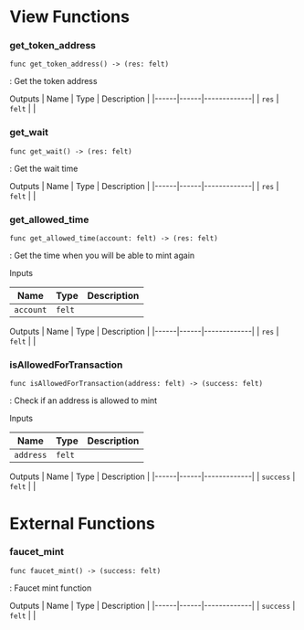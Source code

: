 # View Functions

### get_token_address

`func get_token_address() -> (res: felt)`

: Get the token address


Outputs
| Name | Type | Description |
|------|------|-------------|
| `res` | `felt` |    |

### get_wait

`func get_wait() -> (res: felt)`

: Get the wait time


Outputs
| Name | Type | Description |
|------|------|-------------|
| `res` | `felt` |    |

### get_allowed_time

`func get_allowed_time(account: felt) -> (res: felt)`

: Get the time when you will be able to mint again


Inputs

| Name | Type | Description |
|------|------|-------------|
| `account` | `felt` |  |

Outputs
| Name | Type | Description |
|------|------|-------------|
| `res` | `felt` |    |

### isAllowedForTransaction

`func isAllowedForTransaction(address: felt) -> (success: felt)`

: Check if an address is allowed to mint


Inputs

| Name | Type | Description |
|------|------|-------------|
| `address` | `felt` |  |

Outputs
| Name | Type | Description |
|------|------|-------------|
| `success` | `felt` |    |

# External Functions

### faucet_mint

`func faucet_mint() -> (success: felt)`

: Faucet mint function


Outputs
| Name | Type | Description |
|------|------|-------------|
| `success` | `felt` |    |

